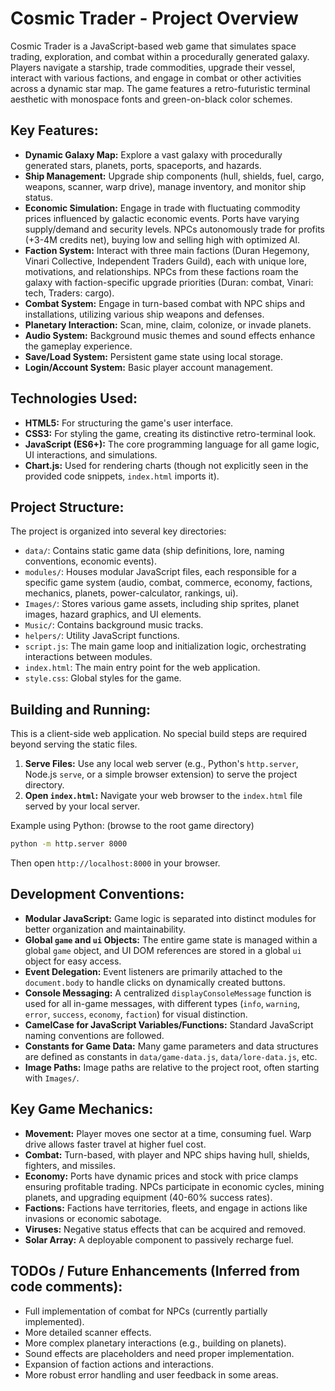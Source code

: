 # Cosmic Trader - Project Overview

Cosmic Trader is a JavaScript-based web game that simulates space trading, exploration, and combat within a procedurally generated galaxy. Players navigate a starship, trade commodities, upgrade their vessel, interact with various factions, and engage in combat or other activities across a dynamic star map. The game features a retro-futuristic terminal aesthetic with monospace fonts and green-on-black color schemes.

## Key Features:

*   **Dynamic Galaxy Map:** Explore a vast galaxy with procedurally generated stars, planets, ports, spaceports, and hazards.
*   **Ship Management:** Upgrade ship components (hull, shields, fuel, cargo, weapons, scanner, warp drive), manage inventory, and monitor ship status.
*   **Economic Simulation:** Engage in trade with fluctuating commodity prices influenced by galactic economic events. Ports have varying supply/demand and security levels. NPCs autonomously trade for profits (+3-4M credits net), buying low and selling high with optimized AI.
*   **Faction System:** Interact with three main factions (Duran Hegemony, Vinari Collective, Independent Traders Guild), each with unique lore, motivations, and relationships. NPCs from these factions roam the galaxy with faction-specific upgrade priorities (Duran: combat, Vinari: tech, Traders: cargo).
*   **Combat System:** Engage in turn-based combat with NPC ships and installations, utilizing various ship weapons and defenses.
*   **Planetary Interaction:** Scan, mine, claim, colonize, or invade planets.
*   **Audio System:** Background music themes and sound effects enhance the gameplay experience.
*   **Save/Load System:** Persistent game state using local storage.
*   **Login/Account System:** Basic player account management.

## Technologies Used:

*   **HTML5:** For structuring the game's user interface.
*   **CSS3:** For styling the game, creating its distinctive retro-terminal look.
*   **JavaScript (ES6+):** The core programming language for all game logic, UI interactions, and simulations.
*   **Chart.js:** Used for rendering charts (though not explicitly seen in the provided code snippets, `index.html` imports it).

## Project Structure:

The project is organized into several key directories:

*   `data/`: Contains static game data (ship definitions, lore, naming conventions, economic events).
*   `modules/`: Houses modular JavaScript files, each responsible for a specific game system (audio, combat, commerce, economy, factions, mechanics, planets, power-calculator, rankings, ui).
*   `Images/`: Stores various game assets, including ship sprites, planet images, hazard graphics, and UI elements.
*   `Music/`: Contains background music tracks.
*   `helpers/`: Utility JavaScript functions.
*   `script.js`: The main game loop and initialization logic, orchestrating interactions between modules.
*   `index.html`: The main entry point for the web application.
*   `style.css`: Global styles for the game.

## Building and Running:

This is a client-side web application. No special build steps are required beyond serving the static files.

1.  **Serve Files:** Use any local web server (e.g., Python's `http.server`, Node.js `serve`, or a simple browser extension) to serve the project directory.
2.  **Open `index.html`:** Navigate your web browser to the `index.html` file served by your local server.

Example using Python: (browse to the root game directory)
```bash
python -m http.server 8000
```
Then open `http://localhost:8000` in your browser.

## Development Conventions:

*   **Modular JavaScript:** Game logic is separated into distinct modules for better organization and maintainability.
*   **Global `game` and `ui` Objects:** The entire game state is managed within a global `game` object, and UI DOM references are stored in a global `ui` object for easy access.
*   **Event Delegation:** Event listeners are primarily attached to the `document.body` to handle clicks on dynamically created buttons.
*   **Console Messaging:** A centralized `displayConsoleMessage` function is used for all in-game messages, with different types (`info`, `warning`, `error`, `success`, `economy`, `faction`) for visual distinction.
*   **CamelCase for JavaScript Variables/Functions:** Standard JavaScript naming conventions are followed.
*   **Constants for Game Data:** Many game parameters and data structures are defined as constants in `data/game-data.js`, `data/lore-data.js`, etc.
*   **Image Paths:** Image paths are relative to the project root, often starting with `Images/`.

## Key Game Mechanics:

*   **Movement:** Player moves one sector at a time, consuming fuel. Warp drive allows faster travel at higher fuel cost.
*   **Combat:** Turn-based, with player and NPC ships having hull, shields, fighters, and missiles.
*   **Economy:** Ports have dynamic prices and stock with price clamps ensuring profitable trading. NPCs participate in economic cycles, mining planets, and upgrading equipment (40-60% success rates).
*   **Factions:** Factions have territories, fleets, and engage in actions like invasions or economic sabotage.
*   **Viruses:** Negative status effects that can be acquired and removed.
*   **Solar Array:** A deployable component to passively recharge fuel.

## TODOs / Future Enhancements (Inferred from code comments):

*   Full implementation of combat for NPCs (currently partially implemented).
*   More detailed scanner effects.
*   More complex planetary interactions (e.g., building on planets).
*   Sound effects are placeholders and need proper implementation.
*   Expansion of faction actions and interactions.
*   More robust error handling and user feedback in some areas.
